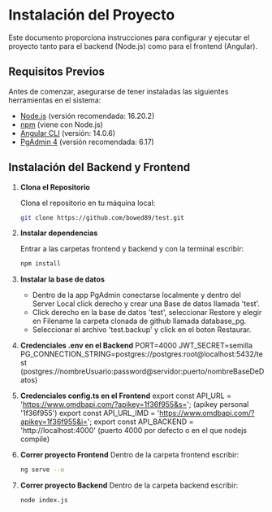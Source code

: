 # Instalación del Proyecto

Este documento proporciona instrucciones para configurar y ejecutar el proyecto tanto para el backend (Node.js) como para el frontend (Angular).

## Requisitos Previos

Antes de comenzar, asegurarse de tener instaladas las siguientes herramientas en el sistema:

- [Node.js](https://nodejs.org/) (versión recomendada: 16.20.2)
- [npm](https://www.npmjs.com/) (viene con Node.js)
- [Angular CLI](https://angular.io/cli) (versión: 14.0.6)
- [PgAdmin 4](https://www.pgadmin.org/download) (versión recomendada: 6.17)

## Instalación del Backend y Frontend 

1. **Clona el Repositorio**

   Clona el repositorio en tu máquina local:

   ```bash
   git clone https://github.com/bowed89/test.git

2. **Instalar dependencias**

   Entrar a las carpetas frontend y backend y con la terminal escribir:

   ```bash
   npm install

3. **Instalar la base de datos**

   - Dentro de la app PgAdmin conectarse localmente y dentro del Server Local click derecho y crear una Base de datos llamada 'test'.
   - Click derecho en la base de datos 'test', seleccionar Restore y elegir en Filename la carpeta clonada de github llamada database_pg.
   - Seleccionar el archivo 'test.backup' y click en el boton Restaurar.

4. **Credenciales .env en el Backend**
   PORT=4000
   JWT_SECRET=semilla 
   PG_CONNECTION_STRING=postgres://postgres:root@localhost:5432/test (postgres://nombreUsuario:password@servidor:puerto/nombreBaseDeDatos)
  
5. **Credenciales config.ts en el Frontend**
   export const API_URL = 'https://www.omdbapi.com/?apikey=1f36f955&s=';  (apikey personal '1f36f955')
   export const API_URL_IMD = 'https://www.omdbapi.com/?apikey=1f36f955&i=';
   export const API_BACKEND = 'http://localhost:4000'    (puerto 4000 por defecto o en el que nodejs compile)


6. **Correr proyecto Frontend**
   Dentro de la carpeta frontend escribir:

   ```bash
   ng serve --o

6. **Correr proyecto Backend**
   Dentro de la carpeta backend escribir:
   
   ```bash
   node index.js
  
  


